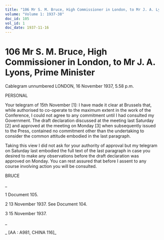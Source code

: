 ```yaml
---
title: "106 Mr S. M. Bruce, High Commissioner in London, to Mr J. A. Lyons, Prime Minister"
volume: "Volume 1: 1937-38"
doc_id: 105
vol_id: 1
doc_date: 1937-11-16
---
```


# 106 Mr S. M. Bruce, High Commissioner in London, to Mr J. A. Lyons, Prime Minister

Cablegram unnumbered LONDON, 16 November 1937, 5.58 p.m.

PERSONAL

Your telegram of 15th November [1]: I have made it clear at Brussels that, while authorised to co-operate to the maximum extent in the work of the Conference, I could not agree to any commitment until I had consulted my Government. The draft declaration discussed at the meeting last Saturday [2] and approved at the meeting on Monday [3] when subsequently issued to the Press, contained no commitment other than the undertaking to consider the common attitude embodied in the last paragraph.

Taking this view I did not ask for your authority of approval but my telegram on Saturday last embodied the full text of the last paragraph in case you desired to make any observations before the draft declaration was approved on Monday. You can rest assured that before I assent to any course involving action you will be consulted.

BRUCE

_

1 Document 105.

2 13 November 1937. See Document 104.

3 15 November 1937.

_

_ [AA : A981, CHINA 116]_
